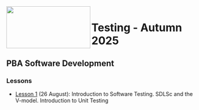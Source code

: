 <img src="https://github.com/user-attachments/assets/30687bf2-ae01-4097-a112-48c9f7c7fa47" width="220" height="110" align="left" style="z-index: 999;">

# Testing - Autumn 2025
## PBA Software Development

### Lessons

- [Lesson 1](https://github.com/arturomorarioja-kea/WD_UX_F25/blob/main/Lesson01/README.md) (26 August): Introduction to Software Testing. SDLSc and the V-model. Introduction to Unit Testing
